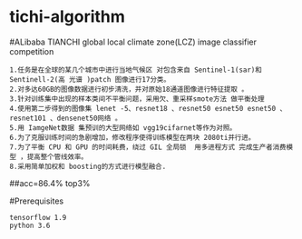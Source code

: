 # tichi-algorithm
#ALibaba TIANCHI global local climate zone(LCZ) image classifier competition

    1.任务是在全球的某几个城市中进行当地气候区 对包含来自 Sentinel-1(sar)和 Sentinell-2(高 光谱 )patch 图像进行17分类。
    2.对多达60GB的图像数据进行初步清洗，并对原始18通道图像进行特征提取 。
    3.针对训练集中出现的样本类间不平衡问题，采用欠、重采样smote方法 做平衡处理
    4.使用第二步得到的图像集 lenet -5、resnet18 、resnet50 esnet50 esnet50 、resnet101 、densenet50网络 。
    5.用 IamgeNet数据 集预训的大型网络如 vgg19cifarnet等作为对照。 
    6.为了克服训练时间的急剧增加，修改程序使得训练模型在两块 2080ti并行进。
    7.为了平衡 CPU 和 GPU 的时间耗费，绕过 GIL 全局锁  用多进程方式 完成生产者消费模型 ，提高整个管线效率。
    8.采用简单加权和 boosting的方式进行模型融合.
##acc=86.4% top3%


#Prerequisites

    tensorflow 1.9
    python 3.6


